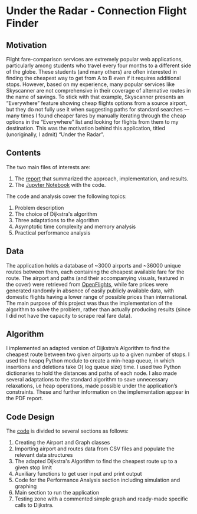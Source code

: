 # Under the Radar - Connection Flight Finder

## Motivation
Flight fare-comparison services are extremely popular web applications, particularly among students who travel every four months to a different side of the globe. These students (and many others) are often interested in finding the cheapest way to get from A to B even if it requires additional stops. However, based on my experience, many popular services like Skyscanner are not comprehensive in their coverage of alternative routes in the name of savings. To stick with that example, Skyscanner presents an “Everywhere” feature showing cheap flights options from a source airport, but they do not fully use it when suggesting paths for standard searches — many times I found cheaper fares by manually iterating through the cheap options in the “Everywhere” list and looking for flights from them to my destination. This was the motivation behind this application, titled (unoriginally, I admit) “Under the Radar”.

## Contents
The two main files of interests are:
1. The [report](https://github.com/tomkreker/CS110_Final_Project/blob/master/Final%20project/Under%20the%20Radar_%20Final%20Project.pdf) that summarized the approach, implementation, and results.
2. The [Jupyter Notebook](https://github.com/tomkreker/CS110_Final_Project/blob/master/Final%20project/Under%20the%20Radar.ipynb) with the code.

The code and analysis cover the following topics:
1. Problem description
2. The choice of Dijkstra's algorithm
3. Three adaptations to the algorithm
4. Asymptotic time complexity and memory analysis
5. Practical performance analysis

## Data

The application holds a database of ~3000 airports and ~36000 unique routes between them, each containing the cheapest available fare for the route. The airport and paths (and their accompanying visuals, featured in the cover) were retrieved from [OpenFlights](https://openflights.org/), while fare prices were generated randomly in absence of easily publicly available data, with domestic
flights having a lower range of possible prices than international. The main purpose of this project was thus the implementation of the algorithm to solve the problem, rather than actually producing results (since I did not have the capacity to scrape real fare data).

## Algorithm
I implemented an adapted version of Dijkstra’s Algorithm to find the cheapest route between two given airports up to a given number of stops. I used the heapq Python module to create a min-heap queue, in which insertions and deletions take O( log queue size) time. I used two Python dictionaries to hold the distances and paths of each node. I also made several adaptations to the standard algorithm to save unnecessary relaxations, i.e heap operations, made possible under the application’s constraints. These and further information on the implementation appear in the PDF report.

## Code Design
The [code](https://github.com/tomkreker/CS110_Final_Project/blob/master/Final%20project/Under%20the%20Radar.ipynb) is divided to several sections as follows: 
1. Creating the Airport and Graph classes
2. Importing airport and routes data from CSV files and populate the relevant data structures
3. The adapted Dijkstra's Algorithm to find the cheapest route up to a given stop limit
4. Auxiliary functions to get user input and print output
5. Code for the Performance Analysis section including simulation and graphing
6. Main section to run the application
7. Testing zone with a commented simple graph and ready-made specific calls to Dijkstra.
